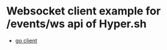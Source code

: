 Websocket client example for /events/ws api of Hyper.sh
=======================================================

- [go client](go/)
